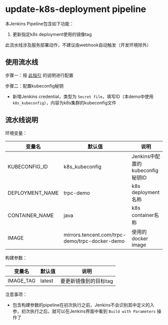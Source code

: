 # update-k8s-deployment pipeline

本Jenkins Pipeline包含如下功能：
1. 更新指定k8s deployment使用的镜像tag

此流水线涉及服务部署动作，不建议由webhook自动触发（开发环境除外）

## 使用流水线
步骤一：按 [此指引](../README.md) 的说明进行配置

步骤二：配置kubeconfig秘钥
- 新增Jenkins credential，类型为 `Secret file`，填写ID（本demo中使用`k8s_kubeconfig`），内容为k8s集群的kubeconfig文件

## 流水线说明

环境变量：

| 变量名 | 默认值 | 说明 |
| --- | --- | --- |
| KUBECONFIG_ID | k8s_kubeconfig | Jenkins中配置的kubeconfig秘钥ID |
| DEPLOYMENT_NAME | trpc-demo | k8s deployment名称 |
| CONTAINER_NAME | java | k8s container名称 |
| IMAGE | mirrors.tencent.com/trpc-demo/trpc-docker-demo | 使用的docker image |

构建参数：

| 变量名 | 默认值 | 说明 |
| --- | --- | --- |
| IMAGE_TAG | latest | 要更新镜像到的目标tag |

注意事项：
- 包含构建参数的pipeline在初次执行之前，Jenkins不会识别其中定义的入参，初次执行之后，就可以在Jenkins界面中看到 `Build with Parameters` 操作了